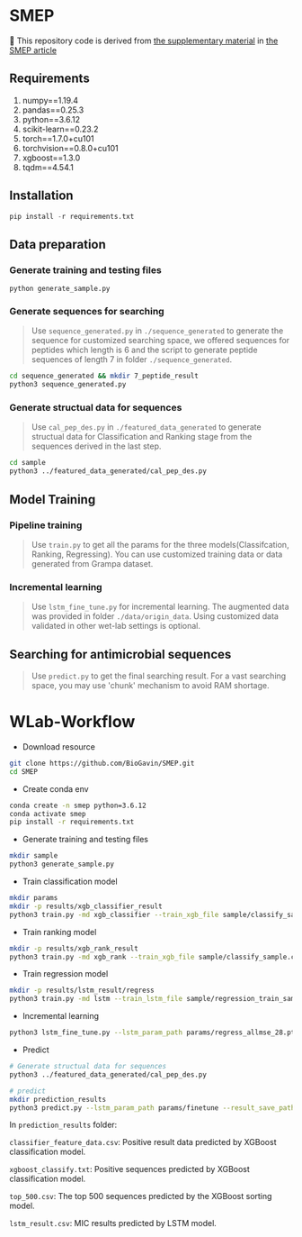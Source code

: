 # SMEP

🔗 This repository code is derived from [the supplementary material](https://static-content.springer.com/esm/art%3A10.1038%2Fs41551-022-00991-2/MediaObjects/41551_2022_991_MOESM5_ESM.zip) in [the SMEP article](https://www.nature.com/articles/s41551-022-00991-2)

## Requirements

1. numpy==1.19.4  
1. pandas==0.25.3  
1. python==3.6.12  
1. scikit-learn==0.23.2  
1. torch==1.7.0+cu101  
1. torchvision==0.8.0+cu101  
1. xgboost==1.3.0  
1. tqdm==4.54.1  

## Installation

```python
pip install -r requirements.txt
```

## Data preparation

### Generate training and testing files

```
python generate_sample.py
```

### Generate sequences for searching  

> Use ```sequence_generated.py``` in ```./sequence_generated``` to generate the sequence for customized searching space, we offered sequences for peptides which length is 6 and the script to generate peptide sequences of length 7 in folder ```./sequence_generated```.

```bash
cd sequence_generated && mkdir 7_peptide_result
python3 sequence_generated.py
```

### Generate structual data for sequences  

> Use ```cal_pep_des.py``` in ```./featured_data_generated``` to generate structual data for Classification and Ranking stage from the sequences derived in the last step.

```bash
cd sample
python3 ../featured_data_generated/cal_pep_des.py
```

## Model Training

### Pipeline training

> Use ```train.py``` to get all the params for the three models(Classifcation, Ranking, Regressing). You can use customized training data or data generated from Grampa dataset.

### Incremental learning

> Use ```lstm_fine_tune.py``` for incremental learning. The augmented data was provided in folder ```./data/origin_data```. Using customized data validated in other wet-lab settings is optional.

## Searching for antimicrobial sequences

> Use ```predict.py``` to get the final searching result. For a vast searching space, you may use 'chunk' mechanism to avoid RAM shortage.



# WLab-Workflow

- Download resource

```bash
git clone https://github.com/BioGavin/SMEP.git
cd SMEP
```

- Create conda env

```bash
conda create -n smep python=3.6.12
conda activate smep
pip install -r requirements.txt
```

- Generate training and testing files

```bash
mkdir sample
python3 generate_sample.py
```

- Train classification model

```bash
mkdir params
mkdir -p results/xgb_classifier_result
python3 train.py -md xgb_classifier --train_xgb_file sample/classify_sample.csv --test_xgb_file sample/classify_sample.csv > results/xgb_classifier_result/xgb_classifier_train.log
```

- Train ranking model

```bash
mkdir -p results/xgb_rank_result
python3 train.py -md xgb_rank --train_xgb_file sample/classify_sample.csv --test_xgb_file sample/classify_sample.csv > results/xgb_rank_result/xgb_rank_train.log
```

- Train regression model

```bash
mkdir -p results/lstm_result/regress
python3 train.py -md lstm --train_lstm_file sample/regression_train_sample.csv --test_lstm_file sample/regression_test_sample.csv > results/lstm_result/lstm_result_train.log
```

- Incremental learning

```bash
python3 lstm_fine_tune.py --lstm_param_path params/regress_allmse_28.pth --train_file_path data/origin_data/new_data_67.csv --save_parm_path params/finetune.pth
```

- Predict

```bash
# Generate structual data for sequences
python3 ../featured_data_generated/cal_pep_des.py

# predict
mkdir prediction_results
python3 predict.py --lstm_param_path params/finetune --result_save_path prediction_results --train_xgb_file sample/classification_train_sample.csv --test_xgb_file sample/classification_test_sample.csv --predict_xgb_classifier_file sample/data_for_search.csv --save_xgb_classify_result True > prediction_results/predict.log
```

In `prediction_results` folder:

`classifier_feature_data.csv`: Positive result data predicted by XGBoost classification model.

`xgboost_classify.txt`: Positive sequences predicted by XGBoost classification model.

`top_500.csv`: The top 500 sequences predicted by the XGBoost sorting model.

`lstm_result.csv`: MIC results predicted by LSTM model.
